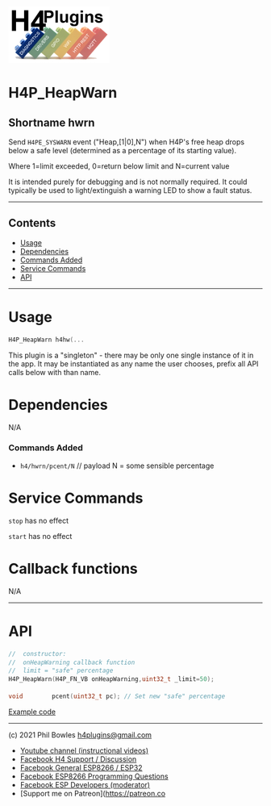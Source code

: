 ![H4P Flyer](../assets/DiagLogo.jpg) 
# H4P_HeapWarn

## Shortname hwrn

Send `H4PE_SYSWARN` event ("Heap,[1|0],N") when H4P's free heap drops below a safe level (determined as a percentage of its starting value).

Where 1=limit exceeded, 0=return below limit and N=current value

It is intended purely for debugging and is not normally required. It could typically be used to light/extinguish a warning LED to show a fault status.

---

## Contents

* [Usage](#usage)
* [Dependencies](#dependencies)
* [Commands Added](#commands-added)
* [Service Commands](#service-commands)
* [API](#api)

---

# Usage

```cpp
H4P_HeapWarn h4hw(...
```

This plugin is a "singleton" - there may be only one single instance of it in the app. 
It may be instantiated as any name the user chooses, prefix all API calls below with than name.

# Dependencies

N/A

### Commands Added

* `h4/hwrn/pcent/N` // payload N = some sensible percentage

# Service Commands

`stop` has no effect

`start` has no effect

# Callback functions

N/A

---

# API

```cpp
//  constructor:
//  onHeapWarning callback function
//  limit = "safe" percentage
H4P_HeapWarn(H4P_FN_VB onHeapWarning,uint32_t _limit=50);

void        pcent(uint32_t pc); // Set new "safe" percentage
```

[Example code](../examples/03_DIAGNOSTICS/H4P_HeapWarn/H4P_HeapWarn.ino)

---

(c) 2021 Phil Bowles h4plugins@gmail.com

* [Youtube channel (instructional videos)](https://www.youtube.com/channel/UCYi-Ko76_3p9hBUtleZRY6g)
* [Facebook H4  Support / Discussion](https://www.facebook.com/groups/444344099599131/)
* [Facebook General ESP8266 / ESP32](https://www.facebook.com/groups/2125820374390340/)
* [Facebook ESP8266 Programming Questions](https://www.facebook.com/groups/esp8266questions/)
* [Facebook ESP Developers (moderator)](https://www.facebook.com/groups/ESP8266/)
* [Support me on Patreon](https://patreon.co